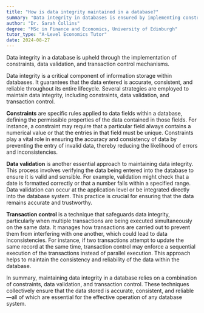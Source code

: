 ```yaml
---
title: "How is data integrity maintained in a database?"
summary: "Data integrity in databases is ensured by implementing constraints, conducting data validation, and utilizing transaction control to maintain accurate and reliable information."
author: "Dr. Sarah Collins"
degree: "MSc in Finance and Economics, University of Edinburgh"
tutor_type: "A-Level Economics Tutor"
date: 2024-08-27
---
```


Data integrity in a database is upheld through the implementation of constraints, data validation, and transaction control mechanisms.

Data integrity is a critical component of information storage within databases. It guarantees that the data entered is accurate, consistent, and reliable throughout its entire lifecycle. Several strategies are employed to maintain data integrity, including constraints, data validation, and transaction control.

**Constraints** are specific rules applied to data fields within a database, defining the permissible properties of the data contained in those fields. For instance, a constraint may require that a particular field always contains a numerical value or that the entries in that field must be unique. Constraints play a vital role in ensuring the accuracy and consistency of data by preventing the entry of invalid data, thereby reducing the likelihood of errors and inconsistencies.

**Data validation** is another essential approach to maintaining data integrity. This process involves verifying the data being entered into the database to ensure it is valid and sensible. For example, validation might check that a date is formatted correctly or that a number falls within a specified range. Data validation can occur at the application level or be integrated directly into the database system. This practice is crucial for ensuring that the data remains accurate and trustworthy.

**Transaction control** is a technique that safeguards data integrity, particularly when multiple transactions are being executed simultaneously on the same data. It manages how transactions are carried out to prevent them from interfering with one another, which could lead to data inconsistencies. For instance, if two transactions attempt to update the same record at the same time, transaction control may enforce a sequential execution of the transactions instead of parallel execution. This approach helps to maintain the consistency and reliability of the data within the database.

In summary, maintaining data integrity in a database relies on a combination of constraints, data validation, and transaction control. These techniques collectively ensure that the data stored is accurate, consistent, and reliable—all of which are essential for the effective operation of any database system.
    